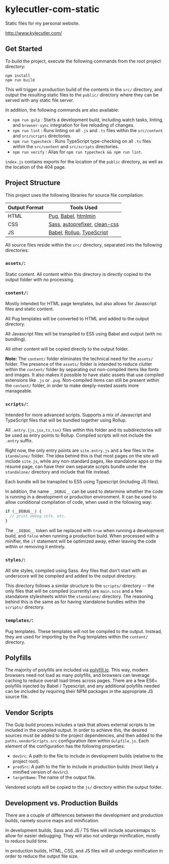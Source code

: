 # kylecutler-com-static

Static files for my personal website.

http://www.kylecutler.com/

## Get Started
To build the project, execute the following commands from the root project directory:

```
npm install
npm run build
```

This will trigger a production build of the contents in the `src/` directory, and output the resulting static files to the `public/` directory where they can be served with any static file server.

In addition, the following commands are also available:
* `npm run gulp` : Starts a development build, including watch tasks, linting, and `browser-sync` integration for live reloading of changes.
* `npm run lint` : Runs linting on all `.js` and `.ts` files within the `src/content` and `src/scripts` directories.
* `npm run typecheck` : Runs TypeScript type-checking on all `.ts` files within the `src/content` and `src/scripts` directories.
* `npm run verify` : Alias for `npm run typecheck && npm run lint`.

`index.js` contains exports for the location of the `public` directory, as well as the location of the 404 page.

## Project Structure

This project uses the following libraries for source file compilation:

| Output Format | Tools Used |
|---------------|------------|
| HTML | [Pug](https://pugjs.org), [Babel](https://babeljs.io), [htmlmin](https://www.npmjs.com/package/htmlmin) |
| CSS | [Sass](https://sass-lang.com), [autoprefixer](https://www.npmjs.com/package/autoprefixer), [clean-css](https://github.com/jakubpawlowicz/clean-css) |
| JS | [Babel](https://babeljs.io), [Rollup](https://rollupjs.org), [TypeScript](http://typescriptlang.org) |

All source files reside within the `src/` directory, separated into the following directories:

### `assets/`:

Static content. All content within this directory is directly copied to the output folder with no processing.

### `content/`:

Mostly intended for HTML page templates, but also allows for Javascript files and static content.

All Pug templates will be converted to HTML and added to the output directory.

All Javascript files will be transpiled to ES5 using Babel and output (with no bundling).

All other content will be copied directly to the output folder.

**Note:**
The `content/` folder eliminates the technical need for the `assets/` folder. The presence of the `assets/` folder is intended to reduce clutter within the `content/` folder by separating out non-compiled items like fonts and images. It also makes it possible to have static assets that use compiled extensions like `.js` or `.pug`. Non-compiled items can still be present within the `content/` folder, in order to make deeply-nested assets more manageable.

### `scripts/`:

Intended for more advanced scripts. Supports a mix of Javascript and TypeScript files that will be bundled together using Rollup.

All `.entry.{js,jsx,ts,tsx}` files within this folder and its subdirectories will be used as entry points to Rollup. Compiled scripts will not include the `.entry` suffix.

Right now, the only entry points are `site.entry.js` and a few files in the `standalone/` folder. The idea behind this is that most pages on the site will include `site.js`, while any non-standard pages, like standalone apps or the résumé page, can have their own separate scripts bundle under the `standalone/` directory and include that file instead.

Each bundle will be transpiled to ES5 using Typescript (including JS files).

In addition, the name `__DEBUG__` can be used to determine whether the code is running in a development or production environment. It can be used to allow conditional compilation of code, when used in the following way:

```javascript
if (__DEBUG__) {
  // print debug info, etc.
}
```

The `__DEBUG__` token will be replaced with `true` when running a development build, and `false` when running a production build. When processed with a minifier, the `if` statement will be optimized away, either leaving the code within or removing it entirely.

### `styles/`:

All site styles, compiled using Sass. Any files that don't start with an underscore will be compiled and added to the output directory.

This directory follows a similar structure to the `scripts/` directory -- the only files that will be compiled (currently) are `main.scss` and a few standalone stylesheets within the `standalone/` directory. The reasoning behind this is the same as for having standalone bundles within the `scripts/` directory.

### `templates/`:

Pug templates. These templates will not be compiled to the output. Instead, they are used for importing by the Pug templates within the `content/` directory.

## Polyfills

The majority of polyfills are included via [polyfill.io](https://cdn.polyfill.io). This way, modern browsers need not load as many polyfills, and browsers can leverage caching to reduce overall load times across pages. There are a few ES6+ polyfills injected by Babel / Typescript, and any additional polyfills needed can be included by requiring their NPM packages in the appropriate JS source file.

## Vendor Scripts

The Gulp build process includes a task that allows external scripts to be included in the compiled output. In order to achieve this, the desired sources must be added to the project dependencies, and then added to the `paths.vendorScripts.src` configuration item within `Gulpfile.js`. Each element of the configuration has the following properties:

* `devSrc`: A path to the file to include in development builds (relative to the project root).
* `prodSrc`: A path to the file to include in production builds (most likely a minified version of `devSrc`).
* `targetName`: The name of the output file.

Vendored scripts will be copied to the `js/` directory within the output folder.

## Development vs. Production Builds

There are a couple of differences between the development and production builds, namely source maps and minification.

In development builds, Sass and JS / TS files will include sourcemaps to allow for easier debugging. They will also not undergo minification, mostly to reduce build time.

In production builds, HTML, CSS, and JS files will all undergo minification in order to reduce the output file size.